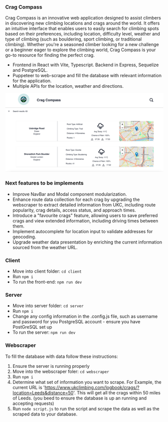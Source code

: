 
### Crag Compass

Crag Compass is an innovative web application designed to assist climbers in discovering new climbing locations and crags around the world. It offers an intuitive interface that enables users to easily search for climbing spots based on their preferences, including location, difficulty level, weather and type of climbing (such as bouldering, sport climbing, or traditional climbing). Whether you're a seasoned climber looking for a new challenge or a beginner eager to explore the climbing world, Crag Compass is your go-to resource for finding the perfect crag.

- Frontend in React with Vite, Typescript. Backend in Express, Sequelize and PostgreSQL.
- Puppeteer to web-scrape and fill the database with relevant information for the application.
- Multiple APIs for the location, weather and directions.





![Alt text](<readMeAssets/Crag-Compass-Screenshot.png>)





### Next features to be implements
- Improve NavBar and Modal component modularization.
- Enhance route data collection for each crag by upgrading the webscraper to extract detailed information from UKC, including route popularity, crag details, access status, and approach times.
- Introduce a "favourite crags" feature, allowing users to save preferred crags and view extended information, including driving times between them.
- Implement autocomplete for location input to validate addresses for geocoding.
- Upgrade weather data presentation by enriching the current information sourced from the weather URL.

### Client
- Move into client folder: `cd client`
-  Run `npm i`
- To run the front-end: `npm run dev`

### Server
- Move into server folder: `cd server`
- Run `npm i`
- Change any config information in the .config.js file, such as username and password for you PostgreSQL account - ensure you have PostGreSQL set up
- To run the server: `npm run dev`

### Webscraper
To fill the database with data follow these instructions:
 1. Ensure the server is running properly
 2. Move into the webscraper foler: `cd webscraper`
 3. Run `npm i`
 4. Determine what set of information you want to scrape. For Example, the current URL is 'https://www.ukclimbing.com/logbook/crags/?location=Leeds&distance=50'. This will get all the crags within 50 miles of Leeds. (you beed to ensure the database is up an running and accepting requests)
 5. Run `node script.js` to run the script and scrape the data as well as the scraped data to your database.

